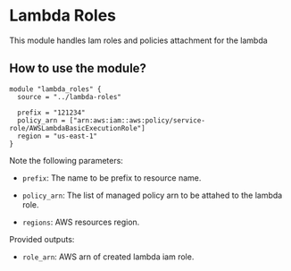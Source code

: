 # Lambda Roles

This module handles Iam roles and policies attachment for the lambda


## How to use the module?


```hcl
module "lambda_roles" {
  source = "../lambda-roles"
  
  prefix = "121234"
  policy_arn = ["arn:aws:iam::aws:policy/service-role/AWSLambdaBasicExecutionRole"]
  region = "us-east-1"  
}
```

Note the following parameters:

* `prefix`: The name to be prefix to resource name.
  
* `policy_arn`: The list of managed policy arn to be attahed to the lambda role.

* `regions`: AWS resources region.


Provided outputs:

* `role_arn`: AWS arn of created lambda iam role.

